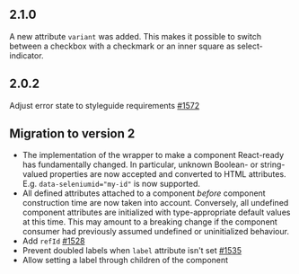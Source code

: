 ## 2.1.0

A new attribute `variant` was added. This makes it possible to switch between a checkbox with a checkmark or an inner square as select-indicator.

## 2.0.2

Adjust error state to styleguide requirements [#1572](https://github.com/axa-ch/patterns-library/issues/1572)

## Migration to version 2

- The implementation of the wrapper to make a component React-ready has
  fundamentally changed. In particular, unknown Boolean- or
  string-valued properties are now accepted and converted to HTML
  attributes. E.g. `data-seleniumid="my-id"` is now supported.
- All defined attributes attached to a component _before_ component
  construction time are now taken into account. Conversely, all undefined
  component attributes are initialized with type-appropriate default
  values at this time. This may amount to a breaking change if the
  component consumer had previously assumed undefined or uninitialized
  behaviour.
- Add `refId` [#1528](https://github.com/axa-ch/patterns-library/pull/1528)
- Prevent doubled labels when `label` attribute isn't set [#1535](https://github.com/axa-ch/patterns-library/pull/1535)
- Allow setting a label through children of the component
